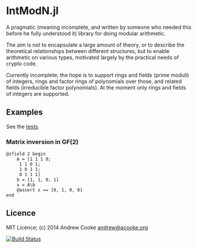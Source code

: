 # IntModN.jl

A pragmatic (meaning incomplete, and written by someone who needed this before
he fully understood it) library for doing modular arithmetic.

The aim is not to encapsulate a large amount of theory, or to describe the
theoretical relationships between different structures, but to enable
arithmetic on various types, motivated largely by the practical needs of
crypto code.

Currently incomplete; the hope is to support rings and fields (prime moduli)
of integers, rings and factor rings of polynomials over those, and related
fields (irreducible factor polynomials).  At the moment only rings and fields
of integers are supported.

## Examples

See the
[tests](https://github.com/andrewcooke/IntModN.jl/blob/master/src/IntModN.jl).

### Matrix inversion in GF(2)

```
@zfield 2 begin
    A = [1 1 1 0; 
	 1 1 0 1;
	 1 0 1 1;
	 0 1 1 1]
    b = [1, 1, 0, 1]
    x = A\b
    @assert x == [0, 1, 0, 0]
end
```

## Licence

MIT Licence; (c) 2014 Andrew Cooke andrew@acooke.org

[![Build Status](https://travis-ci.org/andrewcooke/IntModN.jl.png)](https://travis-ci.org/andrewcooke/IntModN.jl)
 
